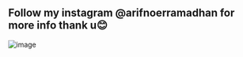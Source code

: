 ## Follow my instagram @arifnoerramadhan for more info thank u😊

![image](https://github.com/arifnrrmdn/PBO-UAS-BOCORAN/assets/91766087/0f96d834-3ae1-4159-81e6-3f55199eeb04)
